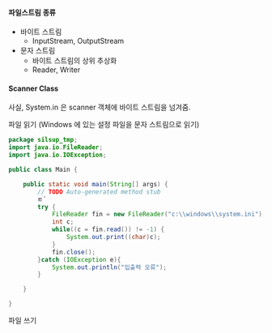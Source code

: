 
#### 파일스트림 종류
- 바이트 스트림
	- InputStream, OutputStream
- 문자 스트림
	- 바이트 스트림의 상위 추상화
	- Reader, Writer

#### Scanner Class
사실, System.in 은 scanner 객체에 바이트 스트림을 넘겨줌.


파일 읽기 (Windows 에 있는 설정 파일을 문자 스트림으로 읽기)
```java
package silsup_tmp;
import java.io.FileReader;
import java.io.IOException;

public class Main {

	public static void main(String[] args) {
		// TODO Auto-generated method stub
		ㅌ`
		try {
			FileReader fin = new FileReader("c:\\windows\\system.ini");
			int c;
			while((c = fin.read()) != -1) {
				System.out.print((char)c);
			}
			fin.close();
		}catch (IOException e){
			System.out.println("입출력 오류");
		}

	}

}

```

파일 쓰기
```java

```